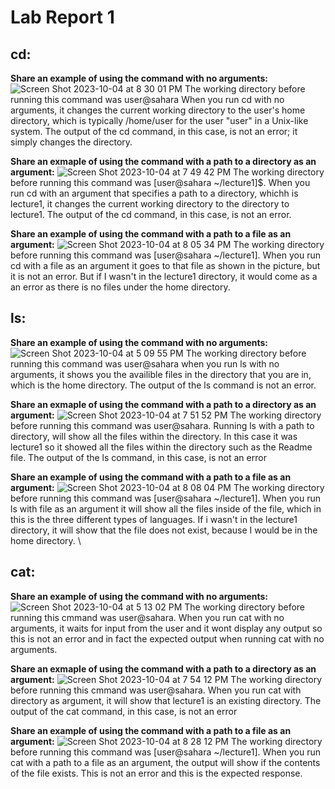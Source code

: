 # Lab Report 1

## cd:
**Share an example of using the command with no arguments:**![Screen Shot 2023-10-04 at 8 30 01 PM](https://github.com/Naweidh/cse15l-lab-reports/assets/146774867/46f95758-729d-4096-aa08-a0f7eae785dc)
The working directory before running this command was user@sahara
When you run cd with no arguments, it changes the current working directory to the user's home directory, which is typically /home/user for the user "user" in a Unix-like system. The output of the cd command, in this case, is not an error; it simply changes the directory.

**Share an exmaple of using the command with a path to a directory as an argument:**
![Screen Shot 2023-10-04 at 7 49 42 PM](https://github.com/Naweidh/cse15l-lab-reports/assets/146774867/c088cf96-c7af-4f48-af11-c2e64b868e7d)
The working directory before running this command was [user@sahara ~/lecture1]$. 
When you run cd with an argument that specifies a path to a directory, whichh is lecture1, it changes the current working directory to the directory to lecture1. The output of the cd command, in this case, is not an error. 

**Share an example of using the command with a path to a file as an argument:**
![Screen Shot 2023-10-04 at 8 05 34 PM](https://github.com/Naweidh/cse15l-lab-reports/assets/146774867/5f1bffff-eba1-4ade-9699-6e0bfc05e14b)
The working directory before running this command was [user@sahara ~/lecture1]. 
When you run cd with a file as an argument it goes to that file as shown in the picture, but it is not an error. But if I wasn't in the lecture1 directory, it would come as a an error as there is no files under the home directory. 

## ls: 

**Share an example of using the command with no arguments:**
![Screen Shot 2023-10-04 at 5 09 55 PM](https://github.com/Naweidh/cse15l-lab-reports/assets/146774867/c15bf46e-d33e-4ddf-ae0e-eb26d0037822)
The working directory before running this command was user@sahara
when you run ls with no arguments, it shows you the availible files in the directory that you are in, which is the home directory. The output of the ls command is not an error. 


**Share an exmaple of using the command with a path to a directory as an argument:**
![Screen Shot 2023-10-04 at 7 51 52 PM](https://github.com/Naweidh/cse15l-lab-reports/assets/146774867/7792e7d7-d7e1-43b9-aa7b-7d854fc81645)
The working directory before running this command was user@sahara.
Running ls with a path to directory, will show all the files within the directory. In this case it was lecture1 so it showed all the files within the directory such as the Readme file. The output of the ls command, in this case, is not an error

**Share an example of using the command with a path to a file as an argument:**
![Screen Shot 2023-10-04 at 8 08 04 PM](https://github.com/Naweidh/cse15l-lab-reports/assets/146774867/dd456424-2a71-4390-b607-18cf8d8a377c)
The working directory before running this command was [user@sahara ~/lecture1]. 
When you run ls with file as an argument it will show all the files inside of the file, which in this is the three different types of languages. If i wasn't in the lecture1 directory, it will show that the file does not exist, because I would be in the home directory. \


## cat:
**Share an example of using the command with no arguments:**
![Screen Shot 2023-10-04 at 5 13 02 PM](https://github.com/Naweidh/cse15l-lab-reports/assets/146774867/5752d3a4-f79f-45d7-afca-48e0d1151419)
The working directory before running this cmmand was user@sahara. 
When you run cat with no arguments, it waits for input from the user and it wont display any output so this is not an error and in fact the expected output when running cat with no arguments. 

**Share an exmaple of using the command with a path to a directory as an argument:**
![Screen Shot 2023-10-04 at 7 54 12 PM](https://github.com/Naweidh/cse15l-lab-reports/assets/146774867/c2b563a1-0366-41a4-b8cb-b1ca37bd5dbb)
The working directory before running this cmmand was user@sahara. 
When you run cat with directory as argument, it will show that lecture1 is an existing directory. The output of the cat command, in this case, is not an error

**Share an example of using the command with a path to a file as an argument:**
![Screen Shot 2023-10-04 at 8 28 12 PM](https://github.com/Naweidh/cse15l-lab-reports/assets/146774867/d2b4d337-1815-493e-9ad1-e78231cdffce)
The working directory before running this command was [user@sahara ~/lecture1]. When you run cat with a path to a file as an argument, the output will show if the contents of the file exists. This is not an error and this is the expected response. 
